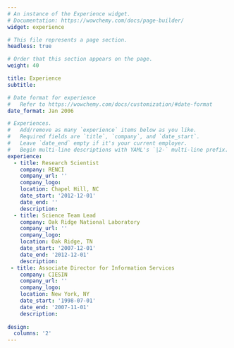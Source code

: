 ```yaml
---
# An instance of the Experience widget.
# Documentation: https://wowchemy.com/docs/page-builder/
widget: experience

# This file represents a page section.
headless: true

# Order that this section appears on the page.
weight: 40

title: Experience
subtitle:

# Date format for experience
#   Refer to https://wowchemy.com/docs/customization/#date-format
date_format: Jan 2006

# Experiences.
#   Add/remove as many `experience` items below as you like.
#   Required fields are `title`, `company`, and `date_start`.
#   Leave `date_end` empty if it's your current employer.
#   Begin multi-line descriptions with YAML's `|2-` multi-line prefix.
experience:
  - title: Research Scientist
    company: RENCI
    company_url: ''
    company_logo: 
    location: Chapel Hill, NC
    date_start: '2012-12-01'
    date_end: ''
    description:        
  - title: Science Team Lead
    company: Oak Ridge National Laboratory
    company_url: ''
    company_logo: 
    location: Oak Ridge, TN
    date_start: '2007-12-01'
    date_end: '2012-12-01'
    description: 
 - title: Associate Director for Information Services
    company: CIESIN
    company_url: ''
    company_logo: 
    location: New York, NY
    date_start: '1998-07-01'
    date_end: '2007-11-01'
    description: 
    
design:
  columns: '2'
---
```

